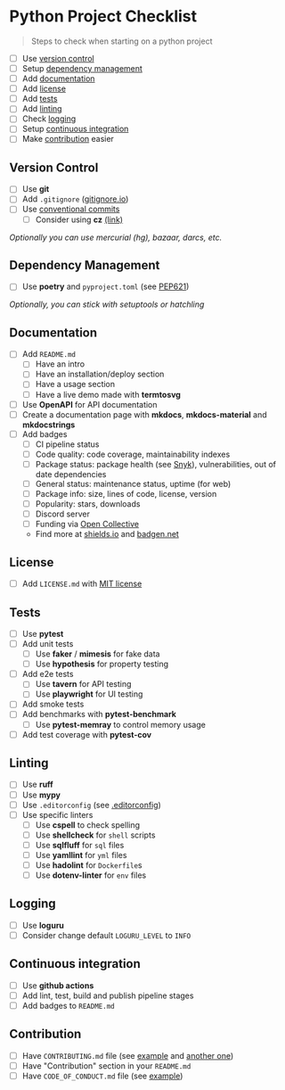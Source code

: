 # Python Project Checklist

> Steps to check when starting on a python project

- [ ] Use [version control](#version-control)
- [ ] Setup [dependency management](#dependency-management)
- [ ] Add [documentation](#documentation)
- [ ] Add [license](#license)
- [ ] Add [tests](#tests)
- [ ] Add [linting](#linting)
- [ ] Check [logging](#logging)
- [ ] Setup [continuous integration](#continious-integration)
- [ ] Make [contribution](#contribution) easier

## Version Control

- [ ] Use **git**
- [ ] Add `.gitignore` ([gitignore.io](http://gitignore.io/))
- [ ] Use [conventional commits](https://www.conventionalcommits.org/en/v1.0.0/)
  - [ ] Consider using **cz** [(link)](https://commitizen-tools.github.io/commitizen/)

*Optionally you can use mercurial (hg), bazaar, darcs, etc.*

## Dependency Management

- [ ] Use **poetry** and `pyproject.toml` (see [PEP621](https://peps.python.org/pep-0621/))

*Optionally, you can stick with setuptools or hatchling*

## Documentation

- [ ] Add `README.md`
  - [ ] Have an intro
  - [ ] Have an installation/deploy section
  - [ ] Have a usage section
  - [ ] Have a live demo made with **termtosvg**
- [ ] Use **OpenAPI** for API documentation
- [ ] Create a documentation page with **mkdocs**, **mkdocs-material** and **mkdocstrings**
- [ ] Add badges
  - [ ] CI pipeline status
  - [ ] Code quality: code coverage, maintainability indexes
  - [ ] Package status: package health (see [Snyk](https://snyk.io/)), vulnerabilities, out of date dependencies
  - [ ] General status: maintenance status, uptime (for web)
  - [ ] Package info: size, lines of code, license, version
  - [ ] Popularity: stars, downloads
  - [ ] Discord server
  - [ ] Funding via [Open Collective](https://opencollective.com/)
  - Find more at [shields.io](https://shields.io/) and [badgen.net](https://badgen.net/)

## License

- [ ] Add `LICENSE.md` with [MIT license](https://raw.githubusercontent.com/IQAndreas/markdown-licenses/master/mit.md)

## Tests

- [ ] Use **pytest**
- [ ] Add unit tests
  - [ ] Use **faker** / **mimesis** for fake data
  - [ ] Use **hypothesis** for property testing
- [ ] Add e2e tests
  - [ ] Use **tavern** for API testing
  - [ ] Use **playwright** for UI testing
- [ ] Add smoke tests
- [ ] Add benchmarks with **pytest-benchmark**
  - [ ] Use **pytest-memray** to control memory usage
- [ ] Add test coverage with **pytest-cov**

## Linting

- [ ] Use **ruff**
- [ ] Use **mypy**
- [ ] Use `.editorconfig` (see [.editorconfig](./examples/.editorconfig))
- [ ] Use specific linters
  - [ ] Use **cspell** to check spelling
  - [ ] Use **shellcheck** for `shell` scripts
  - [ ] Use **sqlfluff** for `sql` files
  - [ ] Use **yamllint** for `yml` files
  - [ ] Use **hadolint** for `Dockerfile`s
  - [ ] Use **dotenv-linter** for `env` files

## Logging

- [ ] Use **loguru**
- [ ] Consider change default `LOGURU_LEVEL` to `INFO`

## Continuous integration

- [ ] Use **github actions**
- [ ] Add lint, test, build and publish pipeline stages
- [ ] Add badges to `README.md`

## Contribution

- [ ] Have `CONTRIBUTING.md` file (see [example](https://github.com/github/docs/blob/main/CONTRIBUTING.md) and [another one](https://gist.github.com/PurpleBooth/b24679402957c63ec426))
- [ ] Have "Contribution" section in your `README.md`
- [ ] Have `CODE_OF_CONDUCT.md` file (see [example](https://github.com/probot/template/blob/master/CODE_OF_CONDUCT.md))
